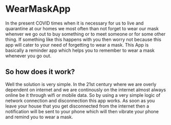 # WearMaskApp  

In the present COVID times when it is necessary for us to live and quarantine at our homes we most often than not forget to wear our mask whenver we go out to buy something or to meet someone or for some other thing. If something like this happens with you then worry not because this app will cater to your need of forgetting to wear a mask.
This App is basically a reminder app which helps you to remember to wear a mask whenever you go out. 

## So how does it work? 

Well the solution is very simple. 
In the 21st century where we are overly dependent on internet and we are continously on the internet almost always online be it through wifi or mobile data. 
So by using a very simple logic of network connection and disconnection this app works. As soon as you leave your house that you get disconnected from the internet then a notification will be sent to your phone which will then vibrate your phone and remind you to wear a mask. 
